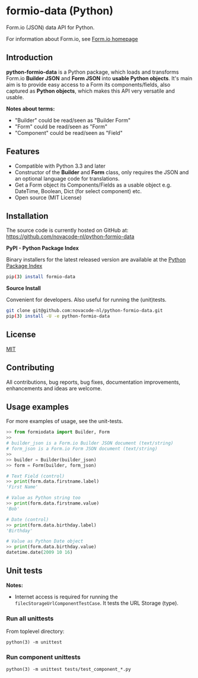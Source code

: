 # formio-data (Python)

Form.io (JSON) data API for Python.

For information about Form.io, see [Form.io homepage](https://www.form.io)

## Introduction

**python-formio-data** is a Python package, which loads and transforms
Form.io **Builder JSON** and **Form JSON** into **usable Python objects**.  It's main
aim is to provide easy access to a Form its components/fields, also
captured as **Python objects**, which makes this API very versatile and usable.

**Notes about terms:**
  - "Builder" could be read/seen as "Builder Form"
  - "Form" could be read/seen as "Form"
  - "Component" could be read/seen as "Field"

## Features

  - Compatible with Python 3.3 and later
  - Constructor of the **Builder** and **Form** class, only requires
    the JSON and an optional language code for translations.
  - Get a Form object its Components/Fields as a usable object e.g. DateTime, Boolean, Dict (for select component) etc.
  - Open source (MIT License)

## Installation

The source code is currently hosted on GitHub at:
https://github.com/novacode-nl/python-formio-data

**PyPI - Python Package Index**

Binary installers for the latest released version are available at the [Python
Package Index](https://pypi.python.org/pypi/formio-data)

```sh
pip(3) install formio-data
```

**Source Install**

Convenient for developers. Also useful for running the (unit)tests.

```sh
git clone git@github.com:novacode-nl/python-formio-data.git
pip(3) install -U -e python-formio-data
```

## License
[MIT](LICENSE)

## Contributing
All contributions, bug reports, bug fixes, documentation improvements, enhancements and ideas are welcome.

## Usage examples

For more examples of usage, see the unit-tests.

``` python
>> from formiodata import Builder, Form
>>
# builder_json is a Form.io Builder JSON document (text/string)
# form_json is a Form.io Form JSON document (text/string)
>>
>> builder = Builder(builder_json)
>> form = Form(builder, form_json)

# Text Field (control)
>> print(form.data.firstname.label)
'First Name'

# Value as Python string too
>> print(form.data.firstname.value)
'Bob'

# Date (control)
>> print(form.data.birthday.label)
'Birthday'

# Value as Python Date object
>> print(form.data.birthday.value)
datetime.date(2009 10 16)
```

## Unit tests

**Notes:**
- Internet access is required for running the
  `filecStorageUrlComponentTestCase`. It tests the URL Storage (type).

### Run all unittests

From toplevel directory:

```
python(3) -m unittest
```

### Run component unittests

```
python(3) -m unittest tests/test_component_*.py
```

